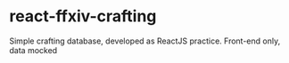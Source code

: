 # react-ffxiv-crafting
Simple crafting database, developed as ReactJS practice. Front-end only, data mocked
